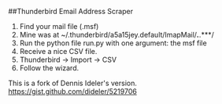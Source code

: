 ##Thunderbird Email Address Scraper

1. Find your mail file (.msf) 
2. Mine was at ~/.thunderbird/a5a15jey.default/ImapMail/***.***.***/
3. Run the python file run.py with one argument: the msf file
4. Receive a nice CSV file.
5. Thunderbird -> Import -> CSV
6. Follow the wizard.

This is a fork of Dennis Ideler's version.
https://gist.github.com/dideler/5219706
